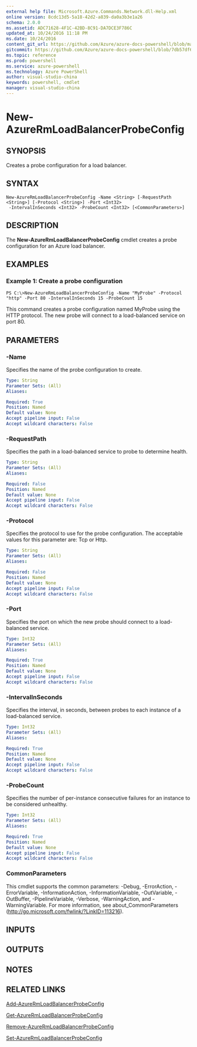 ```yaml
---
external help file: Microsoft.Azure.Commands.Network.dll-Help.xml
online version: 8cdc13d5-5a18-42d2-a839-da0a3b3e1a26
schema: 2.0.0
ms.assetid: ADC71628-4F1C-42BD-8C91-DA7DCE3F786C
updated_at: 10/24/2016 11:18 PM
ms.date: 10/24/2016
content_git_url: https://github.com/Azure/azure-docs-powershell/blob/master/azureps-cmdlets-docs/ResourceManager/AzureRM.Network/v3.0.0/New-AzureRmLoadBalancerProbeConfig.md
gitcommit: https://github.com/Azure/azure-docs-powershell/blob/7db57df6b5e709a7c001e6de362a1240d7583ae8/azureps-cmdlets-docs/ResourceManager/AzureRM.Network/v3.0.0/New-AzureRmLoadBalancerProbeConfig.md
ms.topic: reference
ms.prod: powershell
ms.service: azure-powershell
ms.technology: Azure PowerShell
author: visual-studio-china
keywords: powershell, cmdlet
manager: visual-studio-china
---
```


# New-AzureRmLoadBalancerProbeConfig

## SYNOPSIS
Creates a probe configuration for a load balancer.

## SYNTAX

```
New-AzureRmLoadBalancerProbeConfig -Name <String> [-RequestPath <String>] [-Protocol <String>] -Port <Int32>
 -IntervalInSeconds <Int32> -ProbeCount <Int32> [<CommonParameters>]
```

## DESCRIPTION
The **New-AzureRmLoadBalancerProbeConfig** cmdlet creates a probe configuration for an Azure load balancer.

## EXAMPLES

### Example 1: Create a probe configuration
```
PS C:\>New-AzureRmLoadBalancerProbeConfig -Name "MyProbe" -Protocol "http" -Port 80 -IntervalInSeconds 15 -ProbeCount 15
```

This command creates a probe configuration named MyProbe using the HTTP protocol.
The new probe will connect to a load-balanced service on port 80.

## PARAMETERS

### -Name
Specifies the name of the probe configuration to create.

```yaml
Type: String
Parameter Sets: (All)
Aliases: 

Required: True
Position: Named
Default value: None
Accept pipeline input: False
Accept wildcard characters: False
```

### -RequestPath
Specifies the path in a load-balanced service to probe to determine health.

```yaml
Type: String
Parameter Sets: (All)
Aliases: 

Required: False
Position: Named
Default value: None
Accept pipeline input: False
Accept wildcard characters: False
```

### -Protocol
Specifies the protocol to use for the probe configuration.
The acceptable values for this parameter are: Tcp or Http.

```yaml
Type: String
Parameter Sets: (All)
Aliases: 

Required: False
Position: Named
Default value: None
Accept pipeline input: False
Accept wildcard characters: False
```

### -Port
Specifies the port on which the new probe should connect to a load-balanced service.

```yaml
Type: Int32
Parameter Sets: (All)
Aliases: 

Required: True
Position: Named
Default value: None
Accept pipeline input: False
Accept wildcard characters: False
```

### -IntervalInSeconds
Specifies the interval, in seconds, between probes to each instance of a load-balanced service.

```yaml
Type: Int32
Parameter Sets: (All)
Aliases: 

Required: True
Position: Named
Default value: None
Accept pipeline input: False
Accept wildcard characters: False
```

### -ProbeCount
Specifies the number of per-instance consecutive failures for an instance to be considered unhealthy.

```yaml
Type: Int32
Parameter Sets: (All)
Aliases: 

Required: True
Position: Named
Default value: None
Accept pipeline input: False
Accept wildcard characters: False
```

### CommonParameters
This cmdlet supports the common parameters: -Debug, -ErrorAction, -ErrorVariable, -InformationAction, -InformationVariable, -OutVariable, -OutBuffer, -PipelineVariable, -Verbose, -WarningAction, and -WarningVariable. For more information, see about_CommonParameters (http://go.microsoft.com/fwlink/?LinkID=113216).

## INPUTS

## OUTPUTS

## NOTES

## RELATED LINKS

[Add-AzureRmLoadBalancerProbeConfig](.\Add-AzureRmLoadBalancerProbeConfig.md)

[Get-AzureRmLoadBalancerProbeConfig](.\Get-AzureRmLoadBalancerProbeConfig.md)

[Remove-AzureRmLoadBalancerProbeConfig](.\Remove-AzureRmLoadBalancerProbeConfig.md)

[Set-AzureRmLoadBalancerProbeConfig](.\Set-AzureRmLoadBalancerProbeConfig.md)


